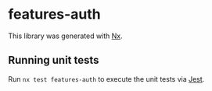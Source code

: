 # features-auth

This library was generated with [Nx](https://nx.dev).

## Running unit tests

Run `nx test features-auth` to execute the unit tests via [Jest](https://jestjs.io).
